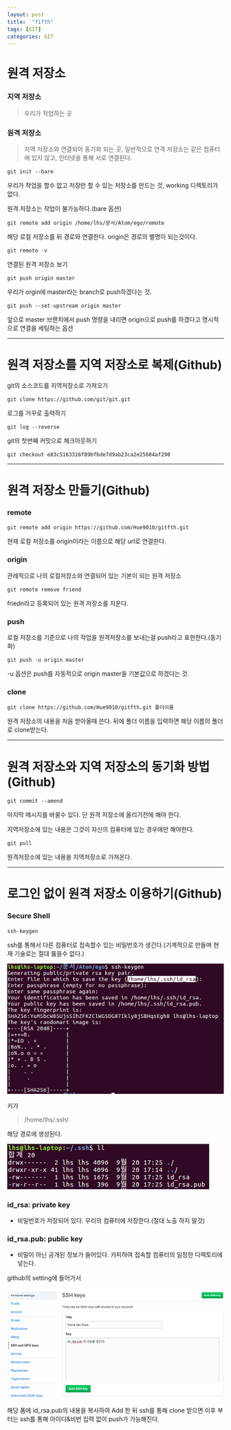 ```yaml
---
layout: post
title:  "fifth"
tags: [GIT]
categories: GIT
---
```


원격 저장소
=========

### 지역 저장소  
> 우리가 작업하는 곳

### 원격 저장소
> 지역 저장소와 연결되어 동기화 되는 곳, 일반적으로 연격 저장소는 같은 컴퓨터에 있지 않고, 인터넷을 통해 서로 연결된다.  

```
git init --bare
```
우리가 작업을 할수 없고 저장만 할 수 있는 저장소를 만드는 것, working 디렉토리가 없다.

원격 저장소는 작업이 불가능하다.(bare 옵션)

```
git remote add origin /home/lhs/문서/Atom/ego/remote
```
해당 로컬 저장소를 뒤 경로와 연결한다. origin은 경로의 별명이 되는것이다.

```
git remote -v
```
연결된 원격 저장소 보기  

```
git push origin master
```
우리가 orgin에 master라는 branch로 push하겠다는 것.

```
git push --set-upstream origin master
```
앞으로 master 브랜치에서 push 명령을 내리면 origin으로 push를 하겠다고 명시적으로 연결을 세팅하는 옵션

---

원격 저장소를 지역 저장소로 복제(Github)
===================================

git의 소스코드를 지역저장소로 가져오기
```
git clone https://github.com/git/git.git
```

로그를 거꾸로 출력하기
```
git log --reverse
```
git의 첫번째 커밋으로 체크아웃하기
```
git checkout e83c5163316f89bfbde7d9ab23ca2e25604af290
```

---

원격 저장소 만들기(Github)
=======================

### remote
```
git remote add origin https://github.com/Hue9010/gitfth.git
```
현재 로컬 저장소를 origin이라는 이름으로 해당 url로 연결한다.  

### origin
관례적으로 나의 로컬저장소와 연결되어 있는 기본이 되는 원격 저장소

```
git remote remove friend
```
friedn라고 등록되어 있는 원격 저장소를 지운다.

### push
로컬 저장소를 기준으로 나의 작업을 원격저장소를 보내는걸 push라고 표현한다.(동기화)  

```
git push -u origin master
```
-u 옵션은 push를 자동적으로 origin master을 기본값으로 하겠다는 것.

### clone
```
git clone https://github.com/Hue9010/gitfth.git 폴더이름
```
원격 저장소의 내용을 처음 받아올때 쓴다. 뒤에 폴더 이름을 입력하면 해당 이름의 폴더로 clone받는다.

---

원격 저장소와 지역 저장소의 동기화 방법(Github)
========================================

```
git commit --amend
```
마지막 메시지를 바꿀수 있다. 단 원격 저장소에 올리기전에 해야 한다.

지역저장소에 있는 내용은 그것이 자신의 컴퓨터에 있는 경우에만 해야한다.

```
git pull
```
원격저장소에 있는 내용을 지역저장소로 가져온다.


---

로그인 없이 원격 저장소 이용하기(Github)
==================================

### **S**ecure **Sh**ell  

```
ssh-keygen
```
ssh를 통해서 다른 컴퓨터로 접속할수 있는 비밀번호가 생긴다.(기계적으로 만들며 현재 기술로는 절대 뚫을수 없다.)  

![ssh](/images/gitfth/ssh.png)  

키가
>/home/lhs/.ssh/   

해당 경로에 생성된다.

![ssh_dir](/images/gitfth/ssh_dir.png)  

### id_rsa: private key  
- 비밀번호가 저장되어 있다. 우리의 컴퓨터에 저장한다.(절대 노출 하지 말것)  

### id_rsa.pub: public key  
- 비밀이 아닌 공개된 정보가 들어있다. 카피하여 접속할 컴퓨터의 일정한 디렉토리에 넣는다.


github의 setting에 들어가서  

![ssh_github](/images/gitfth/ssh_github.png)  

해당 폼에 id_rsa.pub의 내용을 복사하여 Add 한 뒤 ssh를 통해 clone 받으면
이후 부터는 ssh를 통해 아이디&비번 입력 없이 push가 가능해진다.

